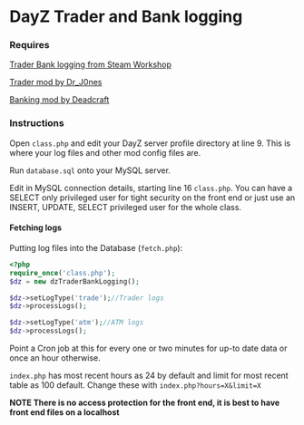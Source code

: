 # DayZ Trader and Bank logging

### Requires

[Trader Bank logging from Steam Workshop](https://steamcommunity.com/sharedfiles/filedetails/?id=2114540423 "@TBLogging")

[Trader mod by Dr_J0nes](https://steamcommunity.com/sharedfiles/filedetails/?id=1590841260)

[Banking mod by Deadcraft](https://steamcommunity.com/workshop/filedetails/?id=1836257061)


### Instructions

Open `class.php` and edit your DayZ server profile directory at line 9. This is where your log files and other mod config files are.

Run `database.sql` onto your MySQL server.

Edit in MySQL connection details, starting line 16 `class.php`. You can have a SELECT only privileged user for tight security on the front end or just use an INSERT, UPDATE, SELECT privileged user for the whole class.

#### Fetching logs

Putting log files into the Database (`fetch.php`):

```php
<?php
require_once('class.php');
$dz = new dzTraderBankLogging();

$dz->setLogType('trade');//Trader logs
$dz->processLogs();

$dz->setLogType('atm');//ATM logs
$dz->processLogs();
```

Point a Cron job at this for every one or two minutes for up-to date data or once an hour otherwise.


`index.php` has most recent hours as 24 by default and limit for most recent table as 100 default.
Change these with `index.php?hours=X&limit=X`


__NOTE There is no access protection for the front end, it is best to have front end files on a localhost__